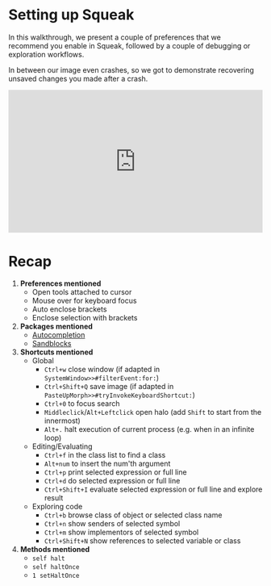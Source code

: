 # Setting up Squeak

In this walkthrough, we present a couple of preferences that we recommend you enable in Squeak, followed by a couple of debugging or exploration workflows.

In between our image even crashes, so we got to demonstrate recovering unsaved changes you made after a crash.

<div style="position: relative; padding-bottom: 56.25%; height: 0; overflow: hidden; max-width: 100%;"><iframe style="position: absolute; top: 0; left: 0; width: 100%; height: 100%;" src="https://player.vimeo.com/video/541134203" width="640" height="360" frameborder="0" allow="autoplay; fullscreen; picture-in-picture" allowfullscreen></iframe></div>

# Recap

1. **Preferences mentioned**
    * Open tools attached to cursor
    * Mouse over for keyboard focus
    * Auto enclose brackets
    * Enclose selection with brackets
2. **Packages mentioned**
    * [Autocompletion](https://github.com/LeonMatthes/Autocompletion)
    * [Sandblocks](https://github.com/hpi-swa/sandblocks)
3. **Shortcuts mentioned**
    * Global
      * `Ctrl+w` close window (if adapted in `SystemWindow>>#filterEvent:for:`)
      * `Ctrl+Shift+Q` save image (if adapted in `PasteUpMorph>>#tryInvokeKeyboardShortcut:`)
      * `Ctrl+0` to focus search
      * `Middleclick`/`Alt+Leftclick` open halo (add `Shift` to start from the innermost)
      * `Alt+.` halt execution of current process (e.g. when in an infinite loop)
    * Editing/Evaluating
      * `Ctrl+f` in the class list to find a class
      * `Alt+num` to insert the num'th argument
      * `Ctrl+p` print selected expression or full line
      * `Ctrl+d` do selected expression or full line
      * `Ctrl+Shift+I` evaluate selected expression or full line and explore result
    * Exploring code
      * `Ctrl+b` browse class of object or selected class name
      * `Ctrl+n` show senders of selected symbol
      * `Ctrl+m` show implementors of selected symbol
      * `Ctrl+Shift+N` show references to selected variable or class
4. **Methods mentioned**
    * `self halt`
    * `self haltOnce`
    * `1 setHaltOnce`

